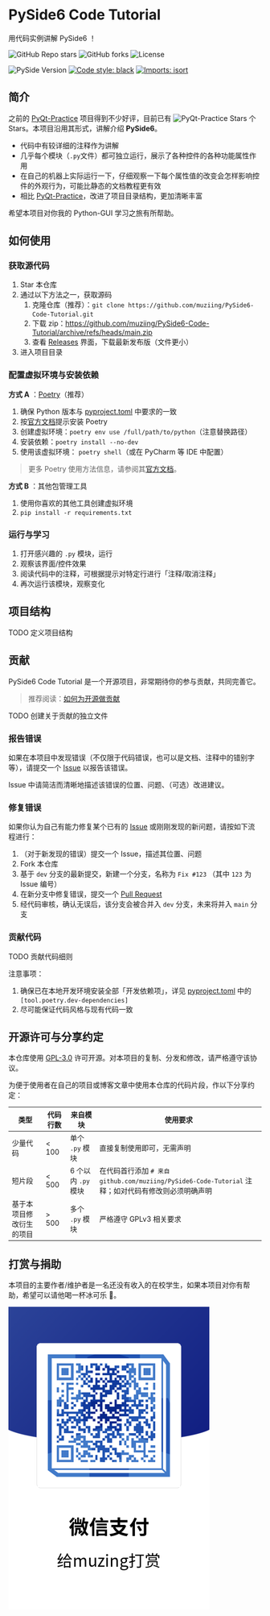 # PySide6 Code Tutorial

用代码实例讲解 PySide6 ！

![GitHub Repo stars](https://img.shields.io/github/stars/muziing/PySide6-Code-Tutorial)
![GitHub forks](https://img.shields.io/github/forks/muziing/PySide6-Code-Tutorial)
![License](https://img.shields.io/github/license/muziing/PySide6-Code-Tutorial)

![PySide Version](https://img.shields.io/badge/PySide-6.3-blue)
[![Code style: black](https://img.shields.io/badge/code%20style-black-000000.svg)](https://github.com/psf/black)
[![Imports: isort](https://img.shields.io/badge/%20imports-isort-%231674b1?style=flat&labelColor=ef8336)](https://pycqa.github.io/isort/)

## 简介

之前的 [PyQt-Practice](https://github.com/muziing/PyQt_practice) 项目得到不少好评，目前已有 ![PyQt-Practice Stars](https://img.shields.io/github/stars/muziing/PyQt_practice.svg) 个 Stars。本项目沿用其形式，讲解介绍 **PySide6**。

- 代码中有较详细的注释作为讲解
- 几乎每个模块（`.py`文件）都可独立运行，展示了各种控件的各种功能属性作用
- 在自己的机器上实际运行一下，仔细观察一下每个属性值的改变会怎样影响控件的外观行为，可能比静态的文档教程更有效
- 相比 [PyQt-Practice](https://github.com/muziing/PyQt_practice)，改进了项目目录结构，更加清晰丰富

希望本项目对你我的 Python-GUI 学习之旅有所帮助。

## 如何使用

### 获取源代码

1. Star 本仓库
2. 通过以下方法之一，获取源码
    1. 克隆仓库（推荐）：`git clone https://github.com/muziing/PySide6-Code-Tutorial.git`
    2. 下载 zip：<https://github.com/muziing/PySide6-Code-Tutorial/archive/refs/heads/main.zip>
    3. 查看 [Releases](https://github.com/muziing/PySide6-Code-Tutorial/releases) 界面，下载最新发布版（文件更小）
3. 进入项目目录

### 配置虚拟环境与安装依赖

**方式 A** ：[Poetry](https://python-poetry.org/)（推荐）

1. 确保 Python 版本与 [pyproject.toml](./pyproject.toml) 中要求的一致
2. 按[官方文档](https://python-poetry.org/docs/#installation)提示安装 Poetry
3. 创建虚拟环境：`poetry env use /full/path/to/python`（注意替换路径）
4. 安装依赖：`poetry install --no-dev`
5. 使用该虚拟环境： `poetry shell`（或在 PyCharm 等 IDE 中配置）

> 更多 Poetry 使用方法信息，请参阅其[官方文档](https://python-poetry.org/docs/)。

**方式 B** ：其他包管理工具

1. 使用你喜欢的其他工具创建虚拟环境
2. `pip install -r requirements.txt`

### 运行与学习

1. 打开感兴趣的 `.py` 模块，运行
2. 观察该界面/控件效果
3. 阅读代码中的注释，可根据提示对特定行进行「注释/取消注释」
4. 再次运行该模块，观察变化

## 项目结构

TODO 定义项目结构

## 贡献

PySide6 Code Tutorial 是一个开源项目，非常期待你的参与贡献，共同完善它。

> 推荐阅读：[如何为开源做贡献](https://opensource.guide/zh-hans/how-to-contribute/)

TODO 创建关于贡献的独立文件

### 报告错误

如果在本项目中发现错误（不仅限于代码错误，也可以是文档、注释中的错别字等），请提交一个 [Issue](https://github.com/muziing/PySide6-Code-Tutorial/issues) 以报告该错误。

Issue 中请简洁而清晰地描述该错误的位置、问题、（可选）改进建议。

### 修复错误

如果你认为自己有能力修复某个已有的 [Issue](https://github.com/muziing/PySide6-Code-Tutorial/issues) 或刚刚发现的新问题，请按如下流程进行：

1. （对于新发现的错误）提交一个 Issue，描述其位置、问题
2. Fork 本仓库
3. 基于 `dev` 分支的最新提交，新建一个分支，名称为 `Fix #123` （其中 `123` 为 Issue 编号）
4. 在新分支中修复错误，提交一个 [Pull Request](https://github.com/muziing/PySide6-Code-Tutorial/pulls)
5. 经代码审核，确认无误后，该分支会被合并入 `dev` 分支，未来将并入 `main` 分支

### 贡献代码

TODO 贡献代码细则

注意事项：

1. 确保已在本地开发环境安装全部「开发依赖项」，详见 [pyproject.toml](./pyproject.toml) 中的 `[tool.poetry.dev-dependencies]`
2. 尽可能保证代码风格与现有代码一致

## 开源许可与分享约定

本仓库使用 [GPL-3.0](https://www.gnu.org/licenses/gpl-3.0.en.html) 许可开源。对本项目的复制、分发和修改，请严格遵守该协议。

为便于使用者在自己的项目或博客文章中使用本仓库的代码片段，作以下分享约定：

| 类型           | 代码行数   | 来自模块           | 使用要求                                                                      |
|--------------|--------|----------------|---------------------------------------------------------------------------|
| 少量代码         | < 100  | 单个 `.py` 模块    | 直接复制使用即可，无需声明                                                             |
| 短片段          | < 500  | 6 个以内 `.py` 模块 | 在代码首行添加 `# 来自 github.com/muziing/PySide6-Code-Tutorial` 注释；如对代码有修改则必须明确声明 |
| 基于本项目修改衍生的项目 | \> 500 | 多个 `.py` 模块    | 严格遵守 GPLv3 相关要求                                                           |

## 打赏与捐助

本项目的主要作者/维护者是一名还没有收入的在校学生，如果本项目对你有帮助，希望可以请他喝一杯冰可乐 :beer:。

![微信收款码](./Resources/Images/muzing-WeChat-Collection-QRCode.png)

